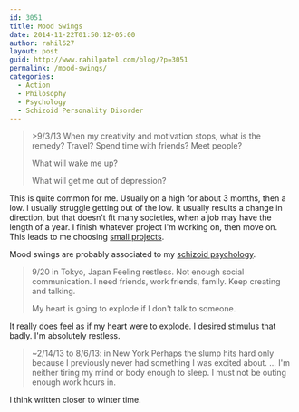 ```yaml
---
id: 3051
title: Mood Swings
date: 2014-11-22T01:50:12-05:00
author: rahil627
layout: post
guid: http://www.rahilpatel.com/blog/?p=3051
permalink: /mood-swings/
categories:
  - Action
  - Philosophy
  - Psychology
  - Schizoid Personality Disorder
---
```

<blockquote>>9/3/13
When my creativity and motivation stops, what is the remedy? Travel? Spend time with friends? Meet people?

What will wake me up?

What will get me out of depression?</blockquote>

This is quite common for me. Usually on a high for about 3 months, then a low. I usually struggle getting out of the low. It usually results a change in direction, but that doesn't fit many societies, when a job may have the length of a year. I finish whatever project I'm working on, then move on. This leads to me choosing <a href="http://www.rahilpatel.com/blog/constant-art-ethics" title="Constant Art Ethics">small projects</a>.

Mood swings are probably associated to my <a href="http://www.rahilpatel.com/blog/the-life-of-a-nomadic-schizoid" title="The Life of a Nomadic Schizoid">schizoid psychology</a>.

<blockquote>9/20 in Tokyo, Japan
Feeling restless. Not enough social communication. I need friends, work friends, family. Keep creating and talking.

My heart is going to explode if I don't talk to someone.</blockquote>

It really does feel as if my heart were to explode. I desired stimulus that badly. I'm absolutely restless.

<blockquote>~2/14/13 to 8/6/13: in New York
Perhaps the slump hits hard only because I previously never had something I was excited about.
...
I'm neither tiring my mind or body enough to sleep. I must not be outing enough work hours in.</blockquote>

I think written closer to winter time.